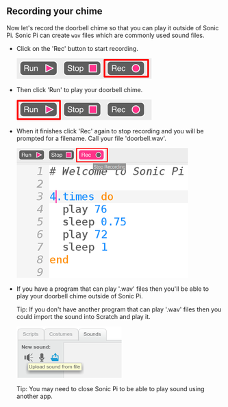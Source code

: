 ## Recording your chime

Now let's record the doorbell chime so that you can play it outside of Sonic Pi. Sonic Pi can create `wav` files which are commonly used sound files.

+ Click on the 'Rec' button to start recording.
    
    ![צילום מסך](images/tune-record.png)

+ Then click 'Run' to play your doorbell chime.
    
    ![צילום מסך](images/tune-run.png)

+ When it finishes click 'Rec' again to stop recording and you will be prompted for a filename. Call your file 'doorbell.wav'.
    
    ![צילום מסך](images/tune-record-stop.png)

+ If you have a program that can play '.wav' files then you'll be able to play your doorbell chime outside of Sonic Pi.
    
    Tip: If you don't have another program that can play '.wav' files then you could import the sound into Scratch and play it.
    
    ![צילום מסך](images/scratch-upload.png)
    
    Tip: You may need to close Sonic Pi to be able to play sound using another app.